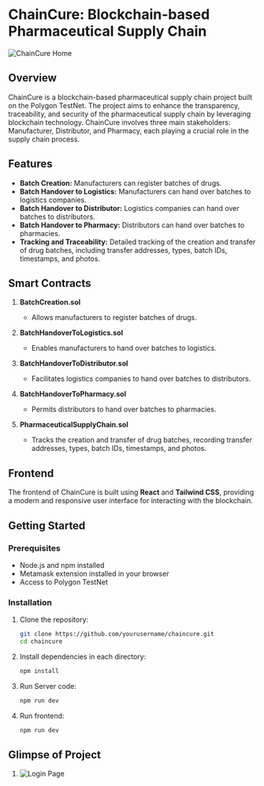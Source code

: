 # ChainCure: Blockchain-based Pharmaceutical Supply Chain

![ChainCure Home](https://github.com/Mayanksharma21/ChainCure-Code/assets/86908473/db384b54-651b-4d07-8a1d-fdecc40accb6)


## Overview

ChainCure is a blockchain-based pharmaceutical supply chain project built on the Polygon TestNet. The project aims to enhance the transparency, traceability, and security of the pharmaceutical supply chain by leveraging blockchain technology. ChainCure involves three main stakeholders: Manufacturer, Distributor, and Pharmacy, each playing a crucial role in the supply chain process.

## Features

- **Batch Creation:** Manufacturers can register batches of drugs.
- **Batch Handover to Logistics:** Manufacturers can hand over batches to logistics companies.
- **Batch Handover to Distributor:** Logistics companies can hand over batches to distributors.
- **Batch Handover to Pharmacy:** Distributors can hand over batches to pharmacies.
- **Tracking and Traceability:** Detailed tracking of the creation and transfer of drug batches, including transfer addresses, types, batch IDs, timestamps, and photos.

## Smart Contracts

1. **BatchCreation.sol**
   - Allows manufacturers to register batches of drugs.

2. **BatchHandoverToLogistics.sol**
   - Enables manufacturers to hand over batches to logistics.

3. **BatchHandoverToDistributor.sol**
   - Facilitates logistics companies to hand over batches to distributors.

4. **BatchHandoverToPharmacy.sol**
   - Permits distributors to hand over batches to pharmacies.

5. **PharmaceuticalSupplyChain.sol**
   - Tracks the creation and transfer of drug batches, recording transfer addresses, types, batch IDs, timestamps, and photos.

## Frontend

The frontend of ChainCure is built using **React** and **Tailwind CSS**, providing a modern and responsive user interface for interacting with the blockchain.

## Getting Started

### Prerequisites

- Node.js and npm installed
- Metamask extension installed in your browser
- Access to Polygon TestNet

### Installation

1. Clone the repository:

   ```bash
   git clone https://github.com/yourusername/chaincure.git
   cd chaincure
2. Install dependencies in each directory:

   ```bash
   npm install
3. Run Server code:

   ```bash
   npm run dev
4. Run frontend:

   ```bash
   npm run dev

## Glimpse of Project

1. ![Login Page](https://github.com/Mayanksharma21/ChainCure-Code/assets/86908473/452cc404-fc22-48de-b313-6ecfd8096a74)  
